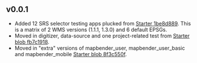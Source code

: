 ## v0.0.1
- Added 12 SRS selector testing apps plucked from [Starter 1be8d889](https://github.com/mapbender/mapbender-starter/commit/1be8d8892af25fcf9d185bfeda49f7004bc618c9).
  This is a matrix of 2 WMS versions (1.1.1, 1.3.0) and 6 default EPSGs.
- Moved in digitizer, data-source and one project-related test from
  [Starter blob fb7c1918](https://github.com/mapbender/mapbender-starter/tree/fb7c1918ab030e070bb71868db94dc3d5cf8ecac/application/app/config/applications).
- Moved in "extra" versions of mapbender_user, mapbender_user_basic and mapbender_mobile
  [Starter blob 8f3c550f](https://github.com/mapbender/mapbender-starter/tree/8f3c550fef3ff4aa747da547554c3f5ecad1e4bb/application/app/config/applications).
